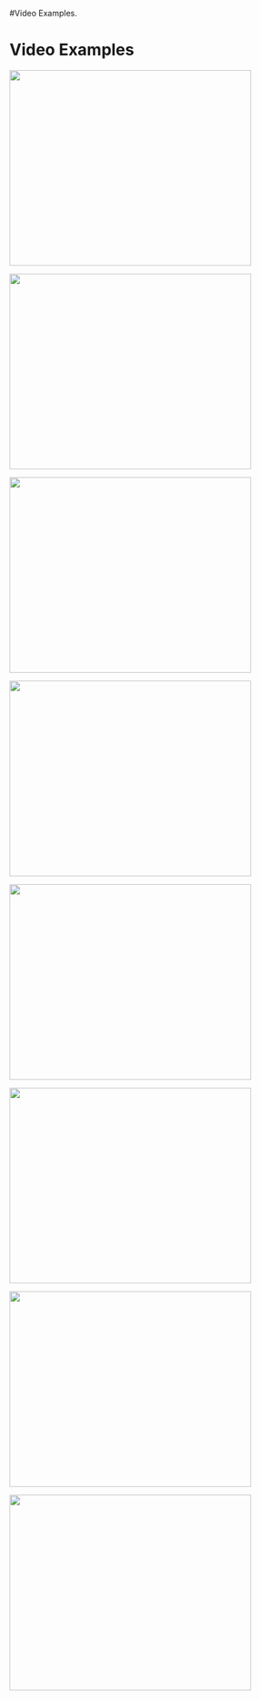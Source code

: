 #Video Examples.

# Video Examples #

<a href='http://www.youtube.com/watch?feature=player_embedded&v=VthahUIdBx8' target='_blank'><img src='http://img.youtube.com/vi/VthahUIdBx8/0.jpg' width='425' height=344 /></a>

<a href='http://www.youtube.com/watch?feature=player_embedded&v=Q--EY1fXhRg' target='_blank'><img src='http://img.youtube.com/vi/Q--EY1fXhRg/0.jpg' width='425' height=344 /></a>

<a href='http://www.youtube.com/watch?feature=player_embedded&v=TvYgJHqDy8I' target='_blank'><img src='http://img.youtube.com/vi/TvYgJHqDy8I/0.jpg' width='425' height=344 /></a>

<a href='http://www.youtube.com/watch?feature=player_embedded&v=p7iLgjAy32Y' target='_blank'><img src='http://img.youtube.com/vi/p7iLgjAy32Y/0.jpg' width='425' height=344 /></a>

<a href='http://www.youtube.com/watch?feature=player_embedded&v=txfMmqYapUw' target='_blank'><img src='http://img.youtube.com/vi/txfMmqYapUw/0.jpg' width='425' height=344 /></a>

<a href='http://www.youtube.com/watch?feature=player_embedded&v=RoMD8ckd1S8' target='_blank'><img src='http://img.youtube.com/vi/RoMD8ckd1S8/0.jpg' width='425' height=344 /></a>

<a href='http://www.youtube.com/watch?feature=player_embedded&v=KqPxf9d72DM' target='_blank'><img src='http://img.youtube.com/vi/KqPxf9d72DM/0.jpg' width='425' height=344 /></a>

<a href='http://www.youtube.com/watch?feature=player_embedded&v=QmvnW_3JvqE' target='_blank'><img src='http://img.youtube.com/vi/QmvnW_3JvqE/0.jpg' width='425' height=344 /></a>